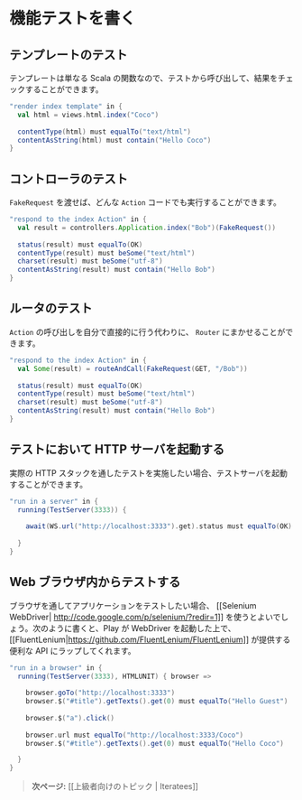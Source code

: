 <!-- translated -->
<!--
# Writing functional tests
-->
# 機能テストを書く

<!--
## Testing a template
-->
## テンプレートのテスト

<!--
Since a template is a standard Scala function, you can execute it from your test, and check the result:
-->
テンプレートは単なる Scala の関数なので、テストから呼び出して、結果をチェックすることができます。

```scala
"render index template" in {
  val html = views.html.index("Coco")
  
  contentType(html) must equalTo("text/html")
  contentAsString(html) must contain("Hello Coco")
}
```

<!--
## Testing your controllers
-->
## コントローラのテスト

<!--
You can call any `Action` code by providing a `FakeRequest`:
-->
`FakeRequest` を渡せば、どんな `Action` コードでも実行することができます。

```scala
"respond to the index Action" in {
  val result = controllers.Application.index("Bob")(FakeRequest())
  
  status(result) must equalTo(OK)
  contentType(result) must beSome("text/html")
  charset(result) must beSome("utf-8")
  contentAsString(result) must contain("Hello Bob")
}
```

<!--
## Testing the router
-->
## ルータのテスト

<!--
Instead of calling the `Action` yourself, you can let the `Router` do it:
-->
`Action` の呼び出しを自分で直接的に行う代わりに、 `Router` にまかせることができます。

```scala
"respond to the index Action" in {
  val Some(result) = routeAndCall(FakeRequest(GET, "/Bob"))
  
  status(result) must equalTo(OK)
  contentType(result) must beSome("text/html")
  charset(result) must beSome("utf-8")
  contentAsString(result) must contain("Hello Bob")
}
```

<!--
## Starting a real HTTP server
-->
## テストにおいて HTTP サーバを起動する

<!--
Sometimes you want to test the real HTTP stack from with your test, in which case you can start a test server:
-->
実際の HTTP スタックを通したテストを実施したい場合、テストサーバを起動することができます。

```scala
"run in a server" in {
  running(TestServer(3333)) {
  
    await(WS.url("http://localhost:3333").get).status must equalTo(OK)
  
  }
}
```

<!--
## Testing from within a Web browser.
-->
## Web ブラウザ内からテストする

<!--
If you want to test your application using a browser, you can use [[Selenium WebDriver| http://code.google.com/p/selenium/?redir=1]]. Play will start the WebDriver for your, and wrap it in the convenient API provided by [[FluentLenium|https://github.com/FluentLenium/FluentLenium]].
-->
ブラウザを通してアプリケーションをテストしたい場合、 [[Selenium WebDriver| http://code.google.com/p/selenium/?redir=1]] を使うとよいでしょう。次のように書くと、Play が WebDriver を起動した上で、 [[FluentLenium|https://github.com/FluentLenium/FluentLenium]] が提供する便利な API にラップしてくれます。

```scala
"run in a browser" in {
  running(TestServer(3333), HTMLUNIT) { browser =>
    
    browser.goTo("http://localhost:3333")
    browser.$("#title").getTexts().get(0) must equalTo("Hello Guest")
    
    browser.$("a").click()
    
    browser.url must equalTo("http://localhost:3333/Coco")
    browser.$("#title").getTexts().get(0) must equalTo("Hello Coco")

  }
}
```

<!--
> **Next:** [[Advanced topics | Iteratees]]
-->
> **次ページ:** [[上級者向けのトピック | Iteratees]]